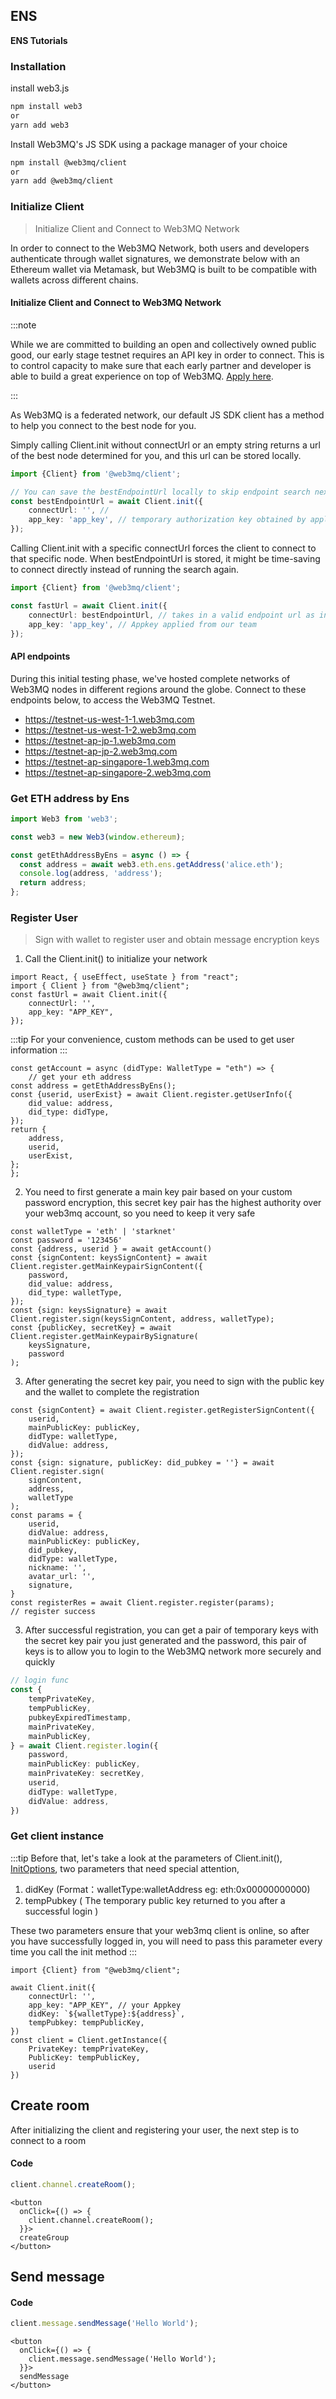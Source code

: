 ## ENS

**ENS Tutorials**

### Installation

install web3.js

```bash
npm install web3
or
yarn add web3
```

Install Web3MQ's JS SDK using a package manager of your choice

```bash
npm install @web3mq/client
or
yarn add @web3mq/client
```

### Initialize Client

> Initialize Client and Connect to Web3MQ Network

In order to connect to the Web3MQ Network, both users and developers authenticate through wallet signatures, we
demonstrate below with an Ethereum wallet via Metamask, but Web3MQ is built to be compatible with wallets across
different chains.

#### Initialize Client and Connect to Web3MQ Network

:::note

While we are committed to building an open and collectively owned public good, our early stage testnet requires an API
key in order to connect. This is to control capacity to make sure that each early partner and developer is able to build
a great experience on top of Web3MQ. [Apply here](https://web3mq.com/apply).

:::

As Web3MQ is a federated network, our default JS SDK client has a method to help you connect to the best node for you.

Simply calling Client.init without connectUrl or an empty string returns a url of the best node determined for you, and
this url can be stored locally.

```ts
import {Client} from '@web3mq/client';

// You can save the bestEndpointUrl locally to skip endpoint search next time, which will save time, and
const bestEndpointUrl = await Client.init({
    connectUrl: '', //
    app_key: 'app_key', // temporary authorization key obtained by applying, will be removed in future testnets and mainnet
});
```

Calling Client.init with a specific connectUrl forces the client to connect to that specific node. When bestEndpointUrl
is stored, it might be time-saving to connect directly instead of running the search again.

```ts
import {Client} from '@web3mq/client';

const fastUrl = await Client.init({
    connectUrl: bestEndpointUrl, // takes in a valid endpoint url as input, when this paramter is given, client will always connect to that specific node.
    app_key: 'app_key', // Appkey applied from our team
});
```

#### API endpoints

During this initial testing phase, we've hosted complete networks of Web3MQ nodes in different regions around the globe.
Connect to these endpoints below, to access the Web3MQ Testnet.

- https://testnet-us-west-1-1.web3mq.com
- https://testnet-us-west-1-2.web3mq.com
- https://testnet-ap-jp-1.web3mq.com
- https://testnet-ap-jp-2.web3mq.com
- https://testnet-ap-singapore-1.web3mq.com
- https://testnet-ap-singapore-2.web3mq.com


### Get ETH address by Ens

```javascript
import Web3 from 'web3';

const web3 = new Web3(window.ethereum);

const getEthAddressByEns = async () => {
  const address = await web3.eth.ens.getAddress('alice.eth');
  console.log(address, 'address');
  return address;
};
```

### Register User

> Sign with wallet to register user and obtain message encryption keys


1. Call the Client.init() to initialize your network
```tsx
import React, { useEffect, useState } from "react";
import { Client } from "@web3mq/client";
const fastUrl = await Client.init({
    connectUrl: '',
    app_key: "APP_KEY",
});
```

:::tip
For your convenience, custom methods can be used to get user information
:::
```tsx
const getAccount = async (didType: WalletType = "eth") => {
    // get your eth address
const address = getEthAddressByEns();
const {userid, userExist} = await Client.register.getUserInfo({
    did_value: address,
    did_type: didType,
});
return {
    address,
    userid,
    userExist,
};
};
```

2. You need to first generate a main key pair based on your custom password encryption, this secret key pair has the highest authority over your web3mq account, so you need to keep it very safe
```tsx
const walletType = 'eth' | 'starknet'
const password = '123456'
const {address, userid } = await getAccount()
const {signContent: keysSignContent} = await Client.register.getMainKeypairSignContent({
    password,
    did_value: address,
    did_type: walletType,
});
const {sign: keysSignature} = await Client.register.sign(keysSignContent, address, walletType);
const {publicKey, secretKey} = await Client.register.getMainKeypairBySignature(
    keysSignature,
    password
);
```
3. After generating the secret key pair, you need to sign with the public key and the wallet to complete the registration
```tsx
const {signContent} = await Client.register.getRegisterSignContent({
    userid,
    mainPublicKey: publicKey,
    didType: walletType,
    didValue: address,
});
const {sign: signature, publicKey: did_pubkey = ''} = await Client.register.sign(
    signContent,
    address,
    walletType
);
const params = {
    userid,
    didValue: address,
    mainPublicKey: publicKey,
    did_pubkey,
    didType: walletType,
    nickname: '',
    avatar_url: '',
    signature,
}
const registerRes = await Client.register.register(params);
// register success
```
3. After successful registration, you can get a pair of temporary keys with the secret key pair you just generated and the password, this pair of keys is to allow you to login to the Web3MQ network more securely and quickly
```ts
// login func
const {
    tempPrivateKey,
    tempPublicKey,
    pubkeyExpiredTimestamp,
    mainPrivateKey,
    mainPublicKey,
} = await Client.register.login({
    password,
    mainPublicKey: publicKey,
    mainPrivateKey: secretKey,
    userid,
    didType: walletType,
    didValue: address,
})
```
### Get client instance

:::tip
Before that, let's take a look at the parameters of Client.init(), [InitOptions](/docs/Web3MQ-SDK/JS-SDK/types/#initoptions), two parameters that need special attention,
1. didKey  (Format：walletType:walletAddress  eg:   eth:0x00000000000)
2. tempPubkey  ( The temporary public key returned to you after a successful login )

These two parameters ensure that your web3mq client is online, so after you have successfully logged in, you will need to pass this parameter every time you call the init method
:::

```tsx
import {Client} from "@web3mq/client";

await Client.init({
    connectUrl: '',
    app_key: "APP_KEY", // your Appkey
    didKey: `${walletType}:${address}`,
    tempPubkey: tempPublicKey,
})
const client = Client.getInstance({
    PrivateKey: tempPrivateKey,
    PublicKey: tempPublicKey,
    userid
})
```

## Create room

After initializing the client and registering your user, the next step is to connect to a room

#### Code

```ts
client.channel.createRoom();
```

```tsx
<button
  onClick={() => {
    client.channel.createRoom();
  }}>
  createGroup
</button>
```

## Send message

#### Code

```ts
client.message.sendMessage('Hello World');
```

```tsx
<button
  onClick={() => {
    client.message.sendMessage('Hello World');
  }}>
  sendMessage
</button>
```
